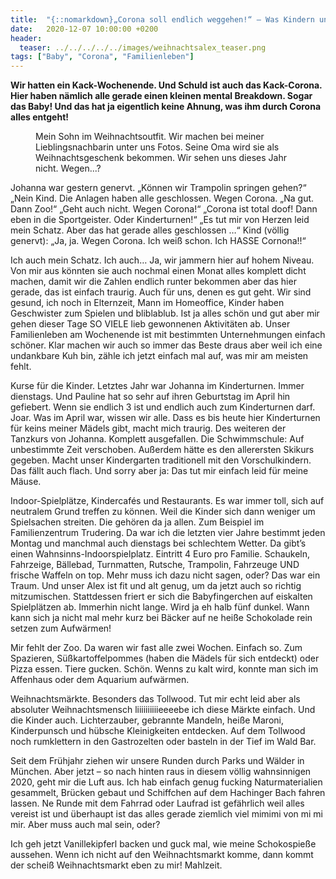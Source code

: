 ```yaml
---
title:  "{::nomarkdown}„Corona soll endlich weggehen!“ – Was Kindern und Mama am meisten fehlt{:/}"
date:   2020-12-07 10:00:00 +0200
header:
  teaser: ../../../../../images/weihnachtsalex_teaser.png
tags: ["Baby", "Corona", "Familienleben"]
---
```


**Wir hatten ein Kack-Wochenende. Und Schuld ist auch das Kack-Corona. Hier haben nämlich alle gerade einen kleinen mental Breakdown. Sogar das Baby! Und das hat ja eigentlich keine Ahnung, was ihm durch Corona alles entgeht!**

<figure>
  <img src="../../../../../images/weihnachtsalex.png" alt="">
  <figcaption>Mein Sohn im Weihnachtsoutfit. Wir machen bei meiner Lieblingsnachbarin unter uns Fotos. Seine Oma wird sie als Weihnachtsgeschenk bekommen. Wir sehen uns dieses Jahr nicht. Wegen...?</figcaption>
</figure> 

Johanna war gestern genervt. „Können wir Trampolin springen gehen?“ 
„Nein Kind. Die Anlagen haben alle geschlossen. Wegen Corona. 
„Na gut. Dann Zoo!“ „Geht auch nicht. Wegen Corona!“
„Corona ist total doof! Dann eben in die Sportgeister. Oder Kinderturnen!“
„Es tut mir von Herzen leid mein Schatz. Aber das hat gerade alles geschlossen …“
Kind (völlig genervt): „Ja, ja. Wegen Corona. Ich weiß schon. Ich HASSE Cornona!!“

Ich auch mein Schatz. Ich auch… Ja, wir jammern hier auf hohem Niveau. Von mir aus könnten sie auch nochmal einen Monat alles komplett dicht machen, damit wir die Zahlen endlich runter bekommen aber das hier gerade, das ist einfach traurig. Auch für uns, denen es gut geht. Wir sind gesund, ich noch in Elternzeit, Mann im Homeoffice, Kinder haben Geschwister zum Spielen und bliblablub. Ist ja alles schön und gut aber mir gehen dieser Tage SO VIELE lieb gewonnenen Aktivitäten ab. Unser Familienleben am Wochenende ist mit bestimmten Unternehmungen einfach schöner. Klar machen wir auch so immer das Beste draus aber weil ich eine undankbare Kuh bin, zähle ich jetzt einfach mal auf, was mir am meisten fehlt.

Kurse für die Kinder. Letztes Jahr war Johanna im Kinderturnen. Immer dienstags. Und Pauline hat so sehr auf ihren Geburtstag im April hin gefiebert. Wenn sie endlich 3 ist und endlich auch zum Kinderturnen darf. Joar. Was im April war, wissen wir alle. Dass es bis heute hier Kinderturnen für keins meiner Mädels gibt, macht mich traurig. Des weiteren der Tanzkurs von Johanna. Komplett ausgefallen. Die Schwimmschule: Auf unbestimmte Zeit verschoben. Außerdem hätte es den allerersten Skikurs gegeben. Macht unser Kindergarten traditionell mit den Vorschulkindern. Das fällt auch flach. Und sorry aber ja: Das tut mir einfach leid für meine Mäuse.

Indoor-Spielplätze, Kindercafés und Restaurants. Es war immer toll, sich auf neutralem Grund treffen zu können. Weil die Kinder sich dann weniger um Spielsachen streiten. Die gehören da ja allen. Zum Beispiel im Familienzentrum Trudering. Da war ich die letzten vier Jahre bestimmt jeden Montag und manchmal auch dienstags bei schlechtem Wetter. Da gibt’s einen Wahnsinns-Indoorspielplatz. Eintritt 4 Euro pro Familie. Schaukeln, Fahrzeige, Bällebad, Turnmatten, Rutsche, Trampolin, Fahrzeuge UND frische Waffeln on top. Mehr muss ich dazu nicht sagen, oder? Das war ein Traum. Und unser Alex ist fit und alt genug, um da jetzt auch so richtig mitzumischen. Stattdessen friert er sich die Babyfingerchen auf eiskalten Spielplätzen ab. Immerhin nicht lange. Wird ja eh halb fünf dunkel. Wann kann sich ja nicht mal mehr kurz bei Bäcker auf ne heiße Schokolade rein setzen zum Aufwärmen!

Mir fehlt der Zoo. Da waren wir fast alle zwei Wochen. Einfach so. Zum Spazieren, Süßkartoffelpommes (haben die Mädels für sich entdeckt) oder Pizza essen. Tiere gucken. Schön. Wenns zu kalt wird, konnte man sich im Affenhaus oder dem Aquarium aufwärmen. 

Weihnachtsmärkte. Besonders das Tollwood. Tut mir echt leid aber als absoluter Weihnachtsmensch liiiiiiiiiieeeebe ich diese Märkte einfach. Und die Kinder auch. Lichterzauber, gebrannte Mandeln, heiße Maroni, Kinderpunsch und hübsche Kleinigkeiten entdecken. Auf dem Tollwood noch rumklettern in den Gastrozelten oder basteln in der Tief im Wald Bar. 

Seit dem Frühjahr ziehen wir unsere Runden durch Parks und Wälder in München. Aber jetzt – so nach hinten raus in diesem völlig wahnsinnigen 2020, geht mir die Luft aus. Ich hab einfach genug fucking Naturmaterialien gesammelt, Brücken gebaut und Schiffchen auf dem Hachinger Bach fahren lassen. Ne Runde mit dem Fahrrad oder Laufrad ist gefährlich weil alles vereist ist und überhaupt ist das alles gerade ziemlich viel mimimi von mi mi mir. Aber muss auch mal sein, oder?

Ich geh jetzt Vanillekipferl backen und guck mal, wie meine Schokospieße aussehen. Wenn ich nicht auf den Weihnachtsmarkt komme, dann kommt der scheiß Weihnachtsmarkt eben zu mir! Mahlzeit. 





 








 

   



















  












 






 





  


  






					 


 
 








